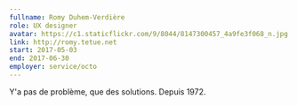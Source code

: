 ```yaml
---
fullname: Romy Duhem-Verdière
role: UX designer
avatar: https://c1.staticflickr.com/9/8044/8147300457_4a9fe3f068_n.jpg
link: http://romy.tetue.net
start: 2017-05-03
end: 2017-06-30
employer: service/octo
---
```


Y'a pas de problème, que des solutions. Depuis 1972.
